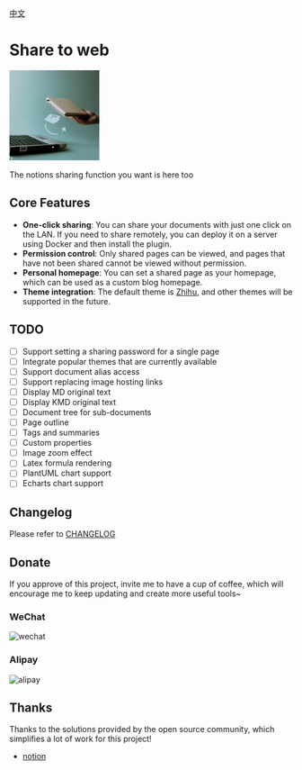 [中文](README_zh_CN.md)

# Share to web

<img src="./icon.png" width="160" height="160" alt="icon">

The notions sharing function you want is here too

## Core Features

* **One-click sharing**: You can share your documents with just one click on the LAN. If you need to share remotely, you can deploy it on a server using Docker and then install the plugin.
* **Permission control**: Only shared pages can be viewed, and pages that have not been shared cannot be viewed without permission.
* **Personal homepage**: You can set a shared page as your homepage, which can be used as a custom blog homepage.
* **Theme integration**: The default theme is [Zhihu](https://github.com/terwer/siyuan-theme-zhihu), and other themes will be supported in the future.

## TODO

* [ ] Support setting a sharing password for a single page
* [ ] Integrate popular themes that are currently available
* [ ] Support document alias access
* [ ] Support replacing image hosting links
* [ ] Display MD original text
* [ ] Display KMD original text
* [ ] Document tree for sub-documents
* [ ] Page outline
* [ ] Tags and summaries
* [ ] Custom properties
* [ ] Image zoom effect
* [ ] Latex formula rendering
* [ ] PlantUML chart support
* [ ] Echarts chart support

## Changelog

Please refer to [CHANGELOG](https://github.com/terwer/siyuan-plugin-blog/blob/main/CHANGELOG.md)

## Donate

If you approve of this project, invite me to have a cup of coffee, which will encourage me to keep updating and create more useful tools~

### WeChat

<div>
<img src="https://static-rs-terwer.oss-cn-beijing.aliyuncs.com/donate/wechat.jpg" alt="wechat" style="width:280px;height:375px;" />
</div>

### Alipay

<div>
<img src="https://static-rs-terwer.oss-cn-beijing.aliyuncs.com/donate/alipay.jpg" alt="alipay" style="width:280px;height:375px;" />
</div>

## Thanks

Thanks to the solutions provided by the open source community, which simplifies a lot of work for this project!

- [notion](https://notion.so)